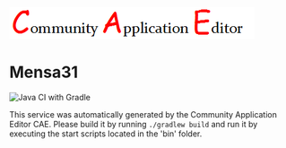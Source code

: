 ![CAE](https://github.com/GHProjectsTest/microservice-320/blob/master/img/logo.png)  

Mensa31
===================
![Java CI with Gradle](https://github.com/GHProjectsTest/microservice-320/workflows/Java%20CI%20with%20Gradle/badge.svg?branch=master)

This service was automatically generated by the Community Application Editor CAE. Please build it by running `./gradlew build` and run it by executing the start scripts located in the 'bin' folder.

